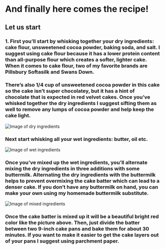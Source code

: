 # And finally here comes the recipe!
## Let us start
### 1. First you’ll start by whisking together your dry ingredients: cake flour, unsweetened cocoa powder, baking soda, and salt. I suggest using cake flour because it has a lower protein content than all-purpose flour which creates a softer, lighter cake. When it comes to cake flour, two of my favorite brands are Pillsbury Softasilk and Swans Down.

### There’s also 1/4 cup of unsweetened cocoa powder in this cake so the cake isn’t super chocolatey, but it has a hint of chocolate that is expected in red velvet cakes. Once you’ve whisked together the dry ingredients I suggest sifting them as well to remove any lumps of cocoa powder and help keep the cake light.
![Image of dry ingredients](https://laundryinlouboutins.files.wordpress.com/2013/07/whisking-dry-ingredients.jpg)

### Next start whisking all your wet ingredients: butter, oil etc.
![Image of wet ingredients](https://www.onceuponachef.com/images/2012/07/wet-ingredients.jpg)

### Once you’ve mixed up the wet ingredients, you’ll alternate mixing the dry ingredients in three additions with some buttermilk. Alternating the dry ingredients with the buttermilk helps to prevent overmixing the cake batter which can lead to a denser cake. If you don’t have any buttermilk on hand, you can make your own using my homemade buttermilk substitute.
![Image of mixed ingredients](https://i0.wp.com/www.livewellbakeoften.com/wp-content/uploads/2019/01/Red-Velvet-Cake-6.jpg?w=745&ssl=1)

### Once the cake batter is mixed up it will be a beautiful bright red color like the picture above. Then, just divide the batter between two 9-inch cake pans and bake them for about 30 minutes. If you want to make it easier to get the cake layers out of your pans I suggest using parchment paper. 
